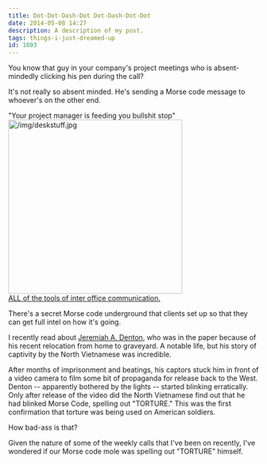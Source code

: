 ```yaml
---
title: Dot-Dot-Dash-Dot Dot-Dash-Dot-Dot
date: 2014-05-08 14:27
description: A description of my post.
tags: things-i-just-dreamed-up
id: 1803
---
```

You know that guy in your company's project meetings who is absent-mindedly clicking his pen during the call?
 
It's not really so absent minded.  He's sending a Morse code message to whoever's on the other end.
 
"Your project manager is feeding you bullshit stop"
<span class="spanEndPreview">&nbsp;</span>
<a class="lightview alignright" href="/img/deskstuff.jpg" data-lightview-caption="ALL of the tools of inter office communication." data-lightview-group="group1"><img src="/img/deskstuff.jpg" alt="/img/deskstuff.jpg" width="350px"><br><span class="caption alignleft">ALL of the tools of inter office communication.</span></a>

There's a secret Morse code underground that clients set up so that they can get full intel on how it's going. 
 
I recently read about <a href="http://www.nytimes.com/2014/03/29/us/politics/jeremiah-a-denton-jr-war-hero-and-senator-dies-at-89.html?_r=0" target="_blank">Jeremiah A. Denton</a>, who was in the paper because of his recent relocation from home to graveyard.  A notable life, but his story of captivity by the North Vietnamese was incredible.

After months of imprisonment and beatings, his captors stuck him in front of a video camera to film some bit of propaganda for release back to the West.  Denton -- apparently bothered by the lights -- started blinking erratically.  Only after release of the video did the North Vietnamese find out that he had blinked Morse Code, spelling out "TORTURE."  This was the first confirmation that torture was being used on American soldiers.

How bad-ass is that?

Given the nature of some of the weekly calls that I've been on recently, I've wondered if our Morse code mole was spelling out "TORTURE" himself.